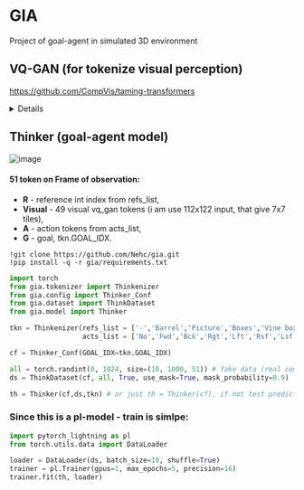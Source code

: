 # GIA
Project of goal-agent in simulated 3D environment 

## VQ-GAN (for tokenize visual perception)
https://github.com/CompVis/taming-transformers
<details>
  <summary>Details</summary>  
  
```python
import torch
from PIL import Image
from gia.vqgan import VQGAN, preprocess_vqgan
import numpy as np

vq_gan = VQGAN()
img = Image.open('photo.jpg').convert("RGB")
x = preprocess_vqgan(np.expand_dims(np.array(img)/255,0))
with torch.no_grad():
  z, _, [_, _, ind] = vq_gan.encode(x)
  b,c,h,w = z.shape # 1, 256, 32, 32
  ind.squeeze_()
```
source image is 512x512x3. **ind** is 1024 (32x32 of 16x16 tiles)

```python
from gia.vqgan import custom_to_pil

with torch.no_grad():
  nz = vq_gan.quantize.get_codebook_entry(ind, (b,h,w,c))
  rec = vq_gan.decode(nz).detach().cpu()
  rec.squeeze_()

np_img = np.rollaxis(rec.numpy(),0,3)
img = custom_to_pil(np_img)
```
source and reconstructed image:

![image](https://github.com/Nehc/gia/assets/8426195/07d596ca-02c7-4f4a-a99c-e86fa8302bdb)

</details>

## Thinker (goal-agent model)
![image](https://github.com/Nehc/gia/assets/8426195/a92f3088-0f7e-41ee-859c-0dd0e375b7d7)

#### 51 token on **Frame** of observation:
- **R** - reference int index from refs_list, 
- **Visual** - 49 visual vq_gan tokens (i am use 112x122 input, that give 7x7 tiles), 
- **A** - action tokens from acts_list, 
- **G** - goal, tkn.GOAL_IDX.

```colab
!git clone https://github.com/Nehc/gia.git
!pip install -q -r gia/requirements.txt
```

```python
import torch
from gia.tokenizer import Thinkenizer
from gia.config import Thinker_Conf
from gia.dataset import ThinkDataset
from gia.model import Thinker

tkn = Thinkenizer(refs_list = ['-','Barrel','Picture','Boxes','Vine box','Market','Gate','Door'],
                  acts_list = ['No','Fwd','Bck','Rgt','Lft','Rsf','Lsf','Goal'])

cf = Thinker_Conf(GOAL_IDX=tkn.GOAL_IDX)

all = torch.randint(0, 1024, size=(10, 1000, 51)) # fake data (real comming soon)
ds = ThinkDataset(cf, all, True, use_mask=True, mask_probability=0.9)

th = Thinker(cf,ds,tkn) # or just th = Thinker(cf), if not test predict needed
```
### Since this is a pl-model - train is simlpe: 
```python
import pytorch_lightning as pl
from torch.utils.data import DataLoader

loader = DataLoader(ds, batch_size=10, shuffle=True)
trainer = pl.Trainer(gpus=1, max_epochs=5, precision=16)
trainer.fit(th, loader)
```
